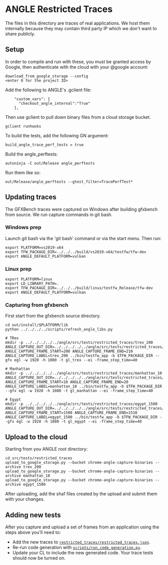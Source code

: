 # ANGLE Restricted Traces

The files in this directory are traces of real applications. We host them
internally because they may contain third party IP which we don't want
to share publicly.

## Setup

In order to compile and run with these, you must be granted access by Google,
then authenticate with the cloud with your @google account:
```
download_from_google_storage --config
<enter 0 for the project ID>
```
Add the following to ANGLE's .gclient file:
```
    "custom_vars": {
      "checkout_angle_internal":"True"
    },
```
Then use gclient to pull down binary files from a cloud storage bucket.
```
gclient runhooks
```
To build the tests, add the following GN argument:
```
build_angle_trace_perf_tests = true
```
Build the angle_perftests:
```
autoninja -C out/Release angle_perftests
```
Run them like so:
```
out/Release/angle_perftests --gtest_filter=TracePerfTest*
```

## Updating traces

The GFXBench traces were captured on Windows after building gfxbench from source. We run capture commands in git bash.

### Windows prep

Launch git bash via the 'git bash' command or via the start menu. Then run:

```
export PLATFORM=vs2019-x64
export TFW_PACKAGE_DIR=../../../build/vs2019-x64/testfw/tfw-dev
export ANGLE_DEFAULT_PLATFORM=vulkan
```

### Linux prep

```
export PLATFORM=linux
export LD_LIBRARY_PATH=.
export TFW_PACKAGE_DIR=../../../build/linux/testfw_Release/tfw-dev
export ANGLE_DEFAULT_PLATFORM=vulkan
```

### Capturing from gfxbench

First start from the gfxbench source directory.

```
cd out/install/$PLATFORM/lib
python ../../../../scripts/refresh_angle_libs.py

# TRex
mkdir -p ../../../../../angle/src/tests/restricted_traces/trex_200
ANGLE_CAPTURE_OUT_DIR=../../../../../angle/src/tests/restricted_traces/trex_200 ANGLE_CAPTURE_FRAME_START=200 ANGLE_CAPTURE_FRAME_END=210 ANGLE_CAPTURE_LABEL=trex_200 ../bin/testfw_app -b $TFW_PACKAGE_DIR --gfx egl -w 1920 -h 1080 -t gl_trex --ei -frame_step_time=40

# Manhattan
mkdir -p ../../../../../angle/src/tests/restricted_traces/manhattan_10
ANGLE_CAPTURE_OUT_DIR=../../../../../angle/src/tests/restricted_traces/manhattan_10 ANGLE_CAPTURE_FRAME_START=10 ANGLE_CAPTURE_FRAME_END=20 ANGLE_CAPTURE_LABEL=manhattan_10 ../bin/testfw_app -b $TFW_PACKAGE_DIR --gfx egl -w 1920 -h 1080 -t gl_manhattan --ei -frame_step_time=40

# Egypt
mkdir -p ../../../../../angle/src/tests/restricted_traces/egypt_1500
ANGLE_CAPTURE_OUT_DIR=../../../../../angle/src/tests/restricted_traces/egypt_1500 ANGLE_CAPTURE_FRAME_START=1500 ANGLE_CAPTURE_FRAME_END=1510 ANGLE_CAPTURE_LABEL=egypt_1500 ../bin/testfw_app -b $TFW_PACKAGE_DIR --gfx egl -w 1920 -h 1080 -t gl_egypt --ei -frame_step_time=40
```

## Upload to the cloud

Starting from you ANGLE root directory:

```
cd src/tests/restricted_traces
upload_to_google_storage.py --bucket chrome-angle-capture-binaries --archive trex_200
upload_to_google_storage.py --bucket chrome-angle-capture-binaries --archive manhattan_10
upload_to_google_storage.py --bucket chrome-angle-capture-binaries --archive egypt_1500
```

After uploading, add the sha1 files created by the upload and submit them with your changes.

## Adding new tests

After you capture and upload a set of frames from an application using the steps above you'll need to:

 * Add the new traces to [`restricted_traces/restricted_traces.json`](restricted_traces.json).
 * Re-run code generation with [`scripts/run_code_generation.py`][run_code_generation].
 * Update your CL to include the new generated code. Your trace tests should now be turned on.

[run_code_generation]: ../../../../scripts/run_code_generation.py
